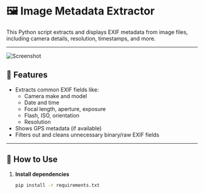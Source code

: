# 🖼️ Image Metadata Extractor

This Python script extracts and displays EXIF metadata from image files, including camera details, resolution, timestamps, and more.

---

![Screenshot](<!-- Uploading "Screenshot From 2025-05-19 20-22-36.png"... -->)

## 🔧 Features

- Extracts common EXIF fields like:
  - Camera make and model
  - Date and time
  - Focal length, aperture, exposure
  - Flash, ISO, orientation
  - Resolution
- Shows GPS metadata (if available)
- Filters out and cleans unnecessary binary/raw EXIF fields

---

## 🚀 How to Use

1. **Install dependencies**  
   ```bash
   pip install -r requirements.txt
